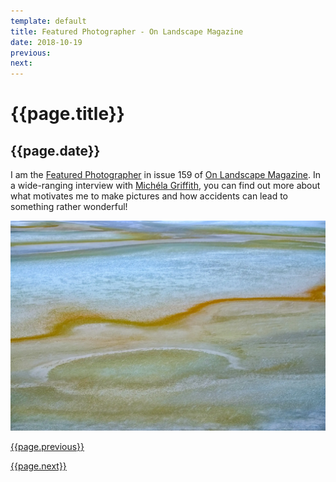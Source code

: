 ```yaml
---
template: default
title: Featured Photographer - On Landscape Magazine
date: 2018-10-19
previous:
next:
---
```


# {{page.title}}

## {{page.date}}

I am the [Featured Photographer](https://www.onlandscape.co.uk/2018/10/richard-earney-featured-photographer/) in issue 159 of [On Landscape Magazine](https://www.onlandscape.co.uk/). In a wide-ranging interview with [Michéla Griffith](http://www.michelagriffith.com/), you can find out more about what motivates me to make pictures and how accidents can lead to something rather wonderful!

![Those Lost Souls](those-lost-souls-2016.webp "Those Lost Souls")

[{{page.previous}}](2021-01-13-lip-chronicles-life-in-lockdown)

[{{page.next}}](2021-01-13-warped-topographies-ii)